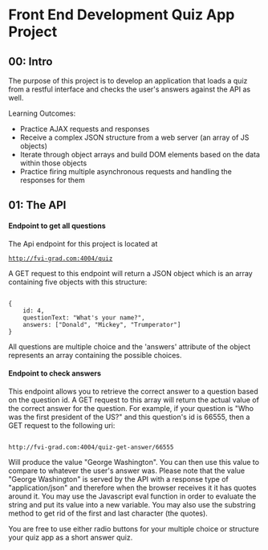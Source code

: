 # Front End Development Quiz App Project

## 00: Intro
The purpose of this project is to develop an application that loads a quiz from a restful interface and checks the user's answers against the API as well.

Learning Outcomes:
- Practice AJAX requests and responses
- Receive a complex JSON structure from a web server (an array of JS objects)
- Iterate through object arrays and build DOM elements based on the data within those objects
- Practice firing multiple asynchronous requests and handling the responses for them

## 01: The API

#### Endpoint to get all questions
The Api endpoint for this project is located at

<code>http://fvi-grad.com:4004/quiz</code>

A GET request to this endpoint will return a JSON object which is an array containing five objects with this structure:

<code>
{
    id: 4,
    questionText: "What's your name?",
    answers: ["Donald", "Mickey", "Trumperator"]
}
</code>

All questions are multiple choice and the 'answers' attribute of the object represents an array containing the possible choices.

#### Endpoint to check answers

This endpoint allows you to retrieve the correct answer to a question based on the question id. A GET request to this array will return the actual value of the correct answer for the question. For example, if your question is "Who was the first president of the US?" and this question's id is 66555, then a GET request to the following uri:

<code>
http://fvi-grad.com:4004/quiz-get-answer/66555
</code>

Will produce the value "George Washington". You can then use this value to compare to whatever the user's answer was. Please note that the value "George Washington" is served by the API with a response type of "application/json" and therefore when the browser receives it it has quotes around it. You may use the Javascript eval function in order to evaluate the string and put its value into a new variable. You may also use the substring method to get rid of the first and last character (the quotes).

You are free to use either radio buttons for your multiple choice or structure your quiz app as a short answer quiz.
